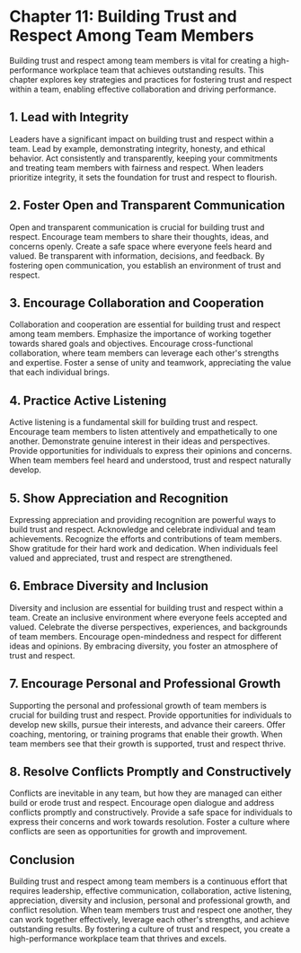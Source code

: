 Chapter 11: Building Trust and Respect Among Team Members
=========================================================

Building trust and respect among team members is vital for creating a high-performance workplace team that achieves outstanding results. This chapter explores key strategies and practices for fostering trust and respect within a team, enabling effective collaboration and driving performance.

**1. Lead with Integrity**
--------------------------

Leaders have a significant impact on building trust and respect within a team. Lead by example, demonstrating integrity, honesty, and ethical behavior. Act consistently and transparently, keeping your commitments and treating team members with fairness and respect. When leaders prioritize integrity, it sets the foundation for trust and respect to flourish.

**2. Foster Open and Transparent Communication**
------------------------------------------------

Open and transparent communication is crucial for building trust and respect. Encourage team members to share their thoughts, ideas, and concerns openly. Create a safe space where everyone feels heard and valued. Be transparent with information, decisions, and feedback. By fostering open communication, you establish an environment of trust and respect.

**3. Encourage Collaboration and Cooperation**
----------------------------------------------

Collaboration and cooperation are essential for building trust and respect among team members. Emphasize the importance of working together towards shared goals and objectives. Encourage cross-functional collaboration, where team members can leverage each other's strengths and expertise. Foster a sense of unity and teamwork, appreciating the value that each individual brings.

**4. Practice Active Listening**
--------------------------------

Active listening is a fundamental skill for building trust and respect. Encourage team members to listen attentively and empathetically to one another. Demonstrate genuine interest in their ideas and perspectives. Provide opportunities for individuals to express their opinions and concerns. When team members feel heard and understood, trust and respect naturally develop.

**5. Show Appreciation and Recognition**
----------------------------------------

Expressing appreciation and providing recognition are powerful ways to build trust and respect. Acknowledge and celebrate individual and team achievements. Recognize the efforts and contributions of team members. Show gratitude for their hard work and dedication. When individuals feel valued and appreciated, trust and respect are strengthened.

**6. Embrace Diversity and Inclusion**
--------------------------------------

Diversity and inclusion are essential for building trust and respect within a team. Create an inclusive environment where everyone feels accepted and valued. Celebrate the diverse perspectives, experiences, and backgrounds of team members. Encourage open-mindedness and respect for different ideas and opinions. By embracing diversity, you foster an atmosphere of trust and respect.

**7. Encourage Personal and Professional Growth**
-------------------------------------------------

Supporting the personal and professional growth of team members is crucial for building trust and respect. Provide opportunities for individuals to develop new skills, pursue their interests, and advance their careers. Offer coaching, mentoring, or training programs that enable their growth. When team members see that their growth is supported, trust and respect thrive.

**8. Resolve Conflicts Promptly and Constructively**
----------------------------------------------------

Conflicts are inevitable in any team, but how they are managed can either build or erode trust and respect. Encourage open dialogue and address conflicts promptly and constructively. Provide a safe space for individuals to express their concerns and work towards resolution. Foster a culture where conflicts are seen as opportunities for growth and improvement.

Conclusion
----------

Building trust and respect among team members is a continuous effort that requires leadership, effective communication, collaboration, active listening, appreciation, diversity and inclusion, personal and professional growth, and conflict resolution. When team members trust and respect one another, they can work together effectively, leverage each other's strengths, and achieve outstanding results. By fostering a culture of trust and respect, you create a high-performance workplace team that thrives and excels.
